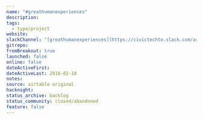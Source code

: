```yaml
---
name: "#greathumanexperiences"
description: 
tags:
  - type/project
website: 
slackChannel: "[greathumanexperiences](https://civictechto.slack.com/archives/C0L6HA9RD)"
gitrepo: 
fromBreakout: true
launched: false
online: false
dateActiveFirst: 
dateActiveLast: 2016-02-10
notes: 
source: airtable original
hacknight: 
status_archive: backlog
status_community: closed/abandoned
feature: false
---
```

